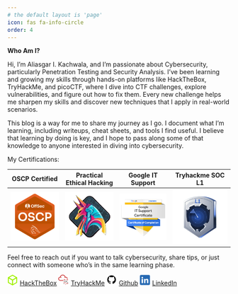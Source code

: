 ```yaml
---
# the default layout is 'page'
icon: fas fa-info-circle
order: 4
---
```


**Who Am I?**

Hi, I’m Aliasgar I. Kachwala, and I’m passionate about Cybersecurity, particularly Penetration Testing and Security Analysis. I’ve been learning and growing my skills through hands-on platforms like HackTheBox, TryHackMe, and picoCTF, where I dive into CTF challenges, explore vulnerabilities, and figure out how to fix them. Every new challenge helps me sharpen my skills and discover new techniques that I apply in real-world scenarios.

This blog is a way for me to share my journey as I go. I document what I’m learning, including writeups, cheat sheets, and tools I find useful. I believe that learning by doing is key, and I hope to pass along some of that knowledge to anyone interested in diving into cybersecurity.

My Certifications:

| OSCP Certified  | Practical Ethical Hacking | Google IT Support | Tryhackme SOC L1 |
|-----------|-----------|-----------|-----------|
| ![oscp](assets/img/about/oscp.png) | ![peh](assets/img/about/practical-ethical-hacking.jpeg) | ![gits](assets/img/about/google-it-support.png) | ![thmsocl1](assets/img/about/tryhackme-SOC-L1.png) |

Feel free to reach out if you want to talk cybersecurity, share tips, or just connect with someone who’s in the same learning phase.

![HackTheBox](assets/img/about/hackthebox.png) [HackTheBox](https://www.hackthebox.eu)
![TryHackMe](assets/img/about/tryhackme.png) [TryHackMe](https://tryhackme.com)
![GitHub](assets/img/about/github.png) [Github](https://www.github.com) 
![Linkedin](assets/img/about/linkedin.png) [LinkedIn](https://www.linkedin.com) 
